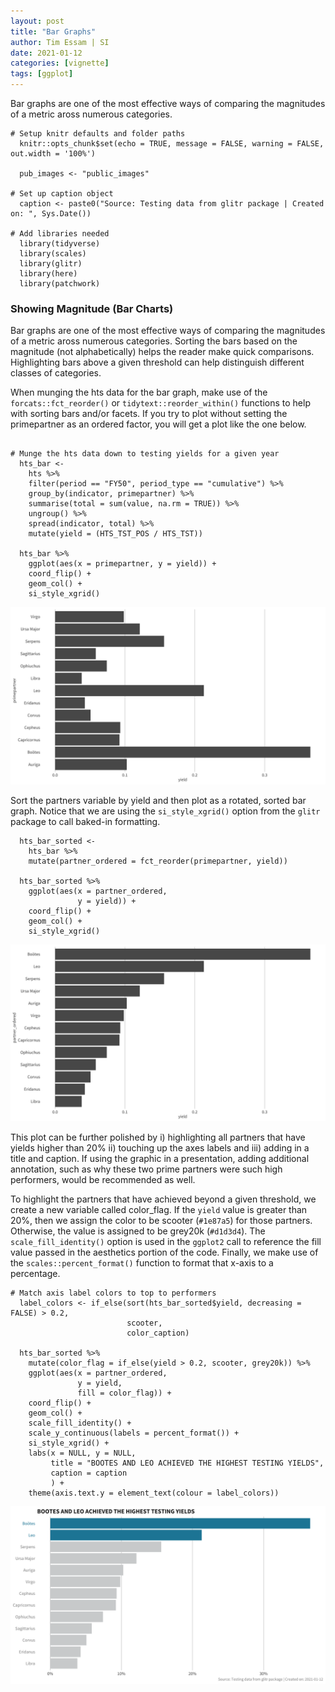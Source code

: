 ```yaml
---
layout: post
title: "Bar Graphs"
author: Tim Essam | SI
date: 2021-01-12
categories: [vignette]
tags: [ggplot]
---
```


Bar graphs are one of the most effective ways of comparing the magnitudes of a metric aross numerous categories.

```{r}
# Setup knitr defaults and folder paths
  knitr::opts_chunk$set(echo = TRUE, message = FALSE, warning = FALSE, out.width = '100%')
  
  pub_images <- "public_images"

# Set up caption object
  caption <- paste0("Source: Testing data from glitr package | Created on: ", Sys.Date())
  
# Add libraries needed
  library(tidyverse)
  library(scales)
  library(glitr)
  library(here)
  library(patchwork)
```

### Showing Magnitude (Bar Charts)

Bar graphs are one of the most effective ways of comparing the magnitudes of a metric aross numerous categories. Sorting the bars based on the magnitude (not alphabetically) helps the reader make quick comparisons. Highlighting bars above a given threshold can help distinguish different classes of categories.

When munging the hts data for the bar graph, make use of the `forcats::fct_reorder()` or `tidytext::reorder_within()` functions to help with sorting bars and/or facets. If you try to plot without setting the primepartner as an ordered factor, you will get a plot like the one below.

```{r}

# Munge the hts data down to testing yields for a given year
  hts_bar <- 
    hts %>% 
    filter(period == "FY50", period_type == "cumulative") %>% 
    group_by(indicator, primepartner) %>% 
    summarise(total = sum(value, na.rm = TRUE)) %>% 
    ungroup() %>% 
    spread(indicator, total) %>% 
    mutate(yield = (HTS_TST_POS / HTS_TST)) 

  hts_bar %>% 
    ggplot(aes(x = primepartner, y = yield)) + 
    coord_flip() + 
    geom_col() +
    si_style_xgrid()
```

![Unsorted bar graph](https://github.com/USAID-OHA-SI/pretty_in_grey40K/raw/main/examples/images/Unsorted_bar.png "Unsorted bar graph")

Sort the partners variable by yield and then plot as a rotated, sorted bar graph. Notice that we are using the `si_style_xgrid()` option from the `glitr` package to call baked-in formatting.

```{r}
  hts_bar_sorted <- 
    hts_bar %>% 
    mutate(partner_ordered = fct_reorder(primepartner, yield)) 
  
  hts_bar_sorted %>% 
    ggplot(aes(x = partner_ordered, 
               y = yield)) + 
    coord_flip() + 
    geom_col() +
    si_style_xgrid()
```

![Sorted bar graph](https://github.com/USAID-OHA-SI/pretty_in_grey40K/raw/main/examples/images/Sorted_bar.png "Sorted bar graph")

This plot can be further polished by i) highlighting all partners that have yields higher than 20% ii) touching up the axes labels and iii) adding in a title and caption. If using the graphic in a presentation, adding additional annotation, such as why these two prime partners were such high performers, would be recommended as well.

To highlight the partners that have achieved beyond a given threshold, we create a new variable called color_flag. If the `yield` value is greater than 20%, then we assign the color to be scooter (`#1e87a5`) for those partners. Otherwise, the value is assigned to be grey20k (`#d1d3d4`). The `scale_fill_identity()` option is used in the `ggplot2` call to reference the fill value passed in the aesthetics portion of the code. Finally, we make use of the `scales::percent_format()` function to format that x-axis to a percentage.

```{r}
# Match axis label colors to top to performers
  label_colors <- if_else(sort(hts_bar_sorted$yield, decreasing = FALSE) > 0.2, 
                          scooter, 
                          color_caption)

  hts_bar_sorted %>% 
    mutate(color_flag = if_else(yield > 0.2, scooter, grey20k)) %>% 
    ggplot(aes(x = partner_ordered, 
               y = yield, 
               fill = color_flag)) + 
    coord_flip() + 
    geom_col() +
    scale_fill_identity() +
    scale_y_continuous(labels = percent_format()) +
    si_style_xgrid() +
    labs(x = NULL, y = NULL, 
         title = "BOOTES AND LEO ACHIEVED THE HIGHEST TESTING YIELDS",
         caption = caption
         ) +
    theme(axis.text.y = element_text(colour = label_colors))
```

![Final bar graph with SIEI colors (scooter) incorporate to highlight high performers.](https://github.com/USAID-OHA-SI/pretty_in_grey40K/raw/main/examples/images/bar_chart_example.png "Adorned bar graph")
